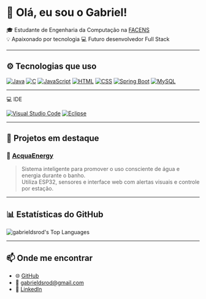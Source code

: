 # 👋 Olá, eu sou o Gabriel!

🎓 Estudante de Engenharia da Computação na [FACENS](https://facens.br)  
💡 Apaixonado por tecnologia
💻 Futuro desenvolvedor Full Stack 

---

## ⚙️ Tecnologias que uso

[![Java](https://img.shields.io/badge/Java-%23ED8B00.svg?logo=openjdk&logoColor=white)](#)
[![C](https://img.shields.io/badge/C-00599C?logo=c&logoColor=white)](#)
[![JavaScript](https://img.shields.io/badge/JavaScript-F7DF1E?logo=javascript&logoColor=000)](#)
[![HTML](https://img.shields.io/badge/HTML-%23E34F26.svg?logo=html5&logoColor=white)](#)
[![CSS](https://img.shields.io/badge/CSS-1572B6?logo=css3&logoColor=fff)](#)
[![Spring Boot](https://img.shields.io/badge/Spring%20Boot-6DB33F?logo=springboot&logoColor=fff)](#)
[![MySQL](https://img.shields.io/badge/MySQL-4479A1?logo=mysql&logoColor=fff)](#)

---

💻 IDE

[![Visual Studio Code](https://custom-icon-badges.demolab.com/badge/Visual%20Studio%20Code-0078d7.svg?logo=vsc&logoColor=white)](#)
[![Eclipse](https://img.shields.io/badge/Eclipse-FE7A16.svg?logo=Eclipse&logoColor=white)](#)

---

## 🚀 Projetos em destaque

### 🔹 [AcquaEnergy](https://github.com/Gabrieldsrod/AcquaEnergy)  
> Sistema inteligente para promover o uso consciente de água e energia durante o banho.  
> Utiliza ESP32, sensores e interface web com alertas visuais e controle por estação.

---

## 📊 Estatísticas do GitHub

![gabrieldsrod's Top Languages](https://github-readme-stats.vercel.app/api/top-langs/?username=gabrieldsrod&theme=dark&show_icons=true&hide_border=true&layout=compact)

---

## 📫 Onde me encontrar

- 🌐 [GitHub](https://github.com/Gabrieldsrod)
- 📧 gabrieldsrod@gmail.com
- 💼 [LinkedIn](https://www.linkedin.com/in/gabrieldsrod/)
